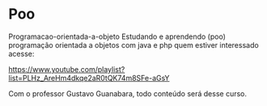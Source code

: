 # Poo
Programacao-orientada-a-objeto
Estudando e aprendendo (poo) programação orientada a objetos com java e php quem estiver interessado acesse:

https://www.youtube.com/playlist?list=PLHz_AreHm4dkqe2aR0tQK74m8SFe-aGsY

Com o professor Gustavo Guanabara, todo conteúdo será desse curso.
